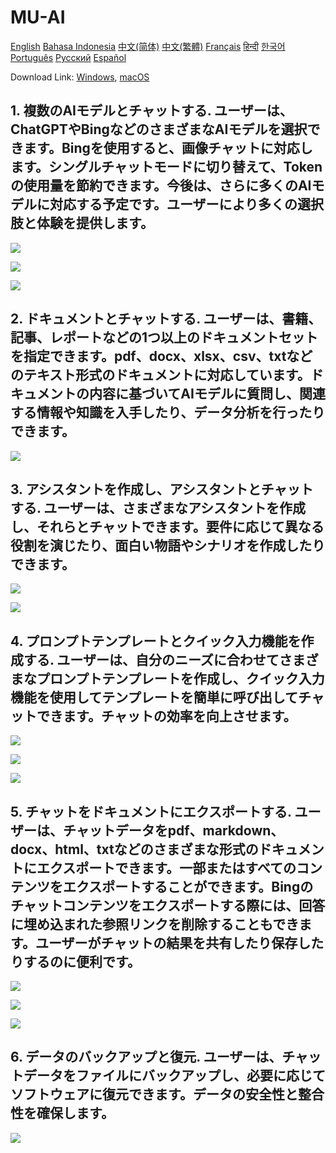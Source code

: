 # MU-AI

[English](./README.md)
[Bahasa Indonesia](./README-id-ID.md)
[中文(简体)](./README-zh-CN.md)
[中文(繁體)](./README-zh-HK.md)
[Français](./README-fr-FR.md)
[हिन्दी](./README-hi-IN.md)
[한국어](./README-ko-KR.md)
[Português](./README-pt-PT.md)
[Русский](./README-ru-RU.md)
[Español](./README-es-ES.md)

Download Link: [Windows](https://raw.githubusercontent.com/MicroUtil/muai/main/bin/MU-AI_0.1.0_x64-GH.msi.zip),
[macOS](https://raw.githubusercontent.com/MicroUtil/muai/main/bin/MU-AI_0.1.0_x64-GH.dmg)

## 1. 複数のAIモデルとチャットする. ユーザーは、ChatGPTやBingなどのさまざまなAIモデルを選択できます。Bingを使用すると、画像チャットに対応します。シングルチャットモードに切り替えて、Tokenの使用量を節約できます。今後は、さらに多くのAIモデルに対応する予定です。ユーザーにより多くの選択肢と体験を提供します。

![](https://raw.githubusercontent.com/MicroUtil/muai/main/web/images/dark/1-1.jpg)

![](https://raw.githubusercontent.com/MicroUtil/muai/main/web/images/dark/1-2.jpg)

![](https://raw.githubusercontent.com/MicroUtil/muai/main/web/images/dark/1-3.jpg)

## 2. ドキュメントとチャットする. ユーザーは、書籍、記事、レポートなどの1つ以上のドキュメントセットを指定できます。pdf、docx、xlsx、csv、txtなどのテキスト形式のドキュメントに対応しています。ドキュメントの内容に基づいてAIモデルに質問し、関連する情報や知識を入手したり、データ分析を行ったりできます。

![](https://raw.githubusercontent.com/MicroUtil/muai/main/web/images/dark/2-1.jpg)

## 3. アシスタントを作成し、アシスタントとチャットする. ユーザーは、さまざまなアシスタントを作成し、それらとチャットできます。要件に応じて異なる役割を演じたり、面白い物語やシナリオを作成したりできます。

![](https://raw.githubusercontent.com/MicroUtil/muai/main/web/images/dark/3-1.jpg)

![](https://raw.githubusercontent.com/MicroUtil/muai/main/web/images/dark/3-2.jpg)

## 4. プロンプトテンプレートとクイック入力機能を作成する. ユーザーは、自分のニーズに合わせてさまざまなプロンプトテンプレートを作成し、クイック入力機能を使用してテンプレートを簡単に呼び出してチャットできます。チャットの効率を向上させます。

![](https://raw.githubusercontent.com/MicroUtil/muai/main/web/images/dark/4-1.jpg)

![](https://raw.githubusercontent.com/MicroUtil/muai/main/web/images/dark/4-2.jpg)

![](https://raw.githubusercontent.com/MicroUtil/muai/main/web/images/dark/4-3.jpg)

## 5. チャットをドキュメントにエクスポートする. ユーザーは、チャットデータをpdf、markdown、docx、html、txtなどのさまざまな形式のドキュメントにエクスポートできます。一部またはすべてのコンテンツをエクスポートすることができます。Bingのチャットコンテンツをエクスポートする際には、回答に埋め込まれた参照リンクを削除することもできます。ユーザーがチャットの結果を共有したり保存したりするのに便利です。

![](https://raw.githubusercontent.com/MicroUtil/muai/main/web/images/dark/5-1.jpg)

![](https://raw.githubusercontent.com/MicroUtil/muai/main/web/images/dark/5-2.jpg)

![](https://raw.githubusercontent.com/MicroUtil/muai/main/web/images/dark/5-3.jpg)

## 6. データのバックアップと復元. ユーザーは、チャットデータをファイルにバックアップし、必要に応じてソフトウェアに復元できます。データの安全性と整合性を確保します。

![](https://raw.githubusercontent.com/MicroUtil/muai/main/web/images/dark/6-1.jpg)

